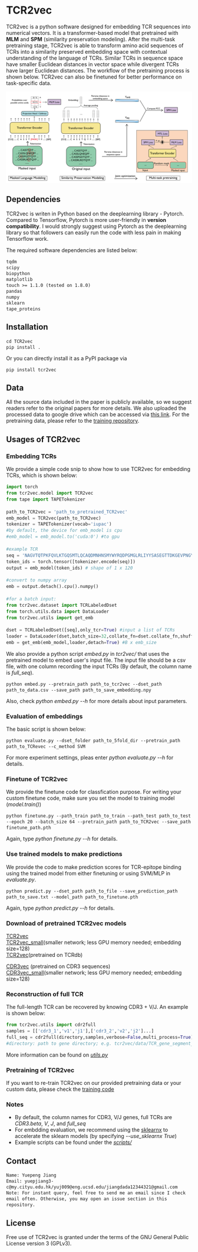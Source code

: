 # TCR2vec
TCR2vec is a python software designed for embedding TCR sequences into numerical vectors. It is a transformer-based model that pretrained with __MLM__ and __SPM__ (similarity preservation modeling). After the multi-task pretraining stage, TCR2vec is able to transform amino acid sequences of TCRs into a similarity preserved embedding space with contextual understanding of the language of TCRs. Similar TCRs in sequence space have smaller Euclidean distances in vector space while divergent TCRs have larger Euclidean distances. The workflow of the pretraining process is shown below. TCR2vec can also be finetuned for better performance on task-specific data. <br />

<img src="https://github.com/jiangdada1221/TCR2vec_train/blob/main/figures/workflow.jpg" width="800"> <br />

## Dependencies
TCR2vec is writen in Python based on the deeplearning library - Pytorch. Compared to Tensorflow, Pytorch is more user-friendly in __version compatibility__. I would strongly suggest using Pytorch as the deeplearning library so that followers can easily run the code with less pain in making Tensorflow work.  <br />

The required software dependencies are listed below:
 ```
tqdm
scipy
biopython
matplotlib
touch >= 1.1.0 (tested on 1.8.0) 
pandas 
numpy 
sklearn
tape_proteins
 ```

## Installation
 ```
cd TCR2vec
pip install .
 ```

Or you can directly install it as a PyPI package via
```
pip install tcr2vec
```
## Data

 All the source data included in the paper is publicly available, so we suggest readers refer to the original papers for more details. We also uploaded the processed data to google drive which can be accessed via [this link](https://drive.google.com/file/d/1SML_YjiK6WwIgXD-4jIRcy1vWE-46PUp/view?usp=sharing). For the pretraining data, please refer to the [training repository](https://github.com/jiangdada1221/TCR2vec_train).

## Usages of TCR2vec
### Embedding TCRs 
We provide a simple code snip to show how to use TCR2vec for embedding TCRs, which is shown below: <br />

```python
import torch
from tcr2vec.model import TCR2vec
from tape import TAPETokenizer

path_to_TCR2vec = 'path_to_pretrained_TCR2vec'
emb_model = TCR2vec(path_to_TCR2vec)
tokenizer = TAPETokenizer(vocab='iupac') 
#by default, the device for emb_model is cpu
#emb_model = emb_model.to('cuda:0') #to gpu

#example TCR
seq = 'NAGVTQTPKFQVLKTGQSMTLQCAQDMNHNSMYWYRQDPGMGLRLIYYSASEGTTDKGEVPNGYNVSRLNKREFSLRLESAAPSQTSVYFCASSEALGTGNTIYFGEGSWLTVV'
token_ids = torch.tensor([tokenizer.encode(seq)])
output = emb_model(token_ids) # shape of 1 x 120

#convert to numpy array
emb = output.detach().cpu().numpy()    

#for a batch input:
from tcr2vec.dataset import TCRLabeledDset
from torch.utils.data import DataLoader
from tcr2vec.utils import get_emb

dset = TCRLabeledDset([seq],only_tcr=True) #input a list of TCRs
loader = DataLoader(dset,batch_size=32,collate_fn=dset.collate_fn,shuffle=False)
emb = get_emb(emb_model,loader,detach=True) #B x emb_size
```

We also provide a python script *embed.py* in *tcr2vec/* that uses the pretrained model to embed user's input file. The input file should be a csv file, with one column recording the input TCRs (By default, the column name is *full_seq*). 
```
python embed.py --pretrain_path path_to_tcr2vec --dset_path path_to_data.csv --save_path path_to_save_embedding.npy
```
Also, check *python embed.py --h* for more details about input parameters. <br />

### Evaluation of embeddings
The basic script is shown below:
```
python evaluate.py --dset_folder path_to_5fold_dir --pretrain_path path_to_TCRevec --c_method SVM
```
For more experiment settings, pleas enter *python evaluate.py --h* for details.
<br />

### Finetune of TCR2vec
We provide the finetune code for classfication purpose. For writing your custom finetune code, make sure you set the model to training model (*model.train()*)
```
python finetune.py --path_train path_to_train --path_test path_to_test --epoch 20 --batch_size 64 --pretrain_path path_to_TCR2vec --save_path finetune_path.pth 
```
Again, type *python finetune.py --h* for details.
<br />

### Use trained models to make predictions
We provide the code to make prediction scores for TCR-epitope binding using the trained model from either finetuning or using SVM/MLP in *evaluate.py*.
```
python predict.py --dset_path path_to_file --save_prediction_path path_to_save.txt --model_path path_to_finetune.pth
```
Again, type *python predict.py --h* for details. <br />

### Download of pretrained TCR2vec models
[TCR2vec](https://drive.google.com/file/d/1Nj0VHpJFTUDx4X7IPQ0OGXKlGVCrwRZl/view?usp=sharing) <br />
[TCR2vec_small](https://drive.google.com/file/d/1JJoHqI1U6UoAAZ56ZQcOZCdoNCIO1zwZ/view?usp=sharing)(smaller network; less GPU memory needed; embedding size=128) <br />
[TCR2vec](https://drive.google.com/file/d/1CeF701iHVfWHbffG7eib9EGE8rbCcm3f/view?usp=sharing)(pretrained on TCRdb) <br />
<!---
[TCR2vec_large](https://drive.google.com/file/d/1zFE8Kn7gFKzm-RZzcMoy4rn1cIhtIuiU/view?usp=sharing) (embedding size of 768) <br />
-->
[CDR3vec](https://drive.google.com/file/d/1crwG2kLj8O3qQ1zfu8YbEk6cNb5aUD4e/view?usp=sharing) (pretrained on CDR3 sequences) <br />
[CDR3vec_small](https://drive.google.com/file/d/1kgpK5pT2tNNpTYXfE5hrtPGt07ErnXRi/view?usp=sharing)(smaller network; less GPU memory needed; embedding size=128) <br />

### Reconstruction of full TCR
The full-length TCR can be recovered by knowing CDR3 + V/J. An example is shown below:
```python
from tcr2vec.utils import cdr2full
samples = [['cdr3_1','v1','j1'],['cdr3_2','v2','j2']...]
full_seq = cdr2full(directory,samples,verbose=False,multi_process=True)
#directory: path to gene directory; e.g. tcr2vec/data/TCR_gene_segment_data
```
More information can be found on [*utils.py*](https://github.com/jiangdada1221/TCR2vec/blob/main/tcr2vec/cdr3_to_full_seq.py)

### Pretraining of TCR2vec
If you want to re-train TCR2vec on our provided pretraining data or your custom data, please check the [training code](https://github.com/jiangdada1221/TCR2vec_train)

### Notes
* By default, the column names for CDR3, V/J genes, full TCRs are *CDR3.beta*, *V*, *J*, and *full_seq*
* For embdding evaluation, we recommend using the [sklearnx](https://intel.github.io/scikit-learn-intelex/) to accelerate the sklearn models (by specifying *--use_sklearnx True*)
* Example scripts can be found under the [*scripts/*](https://github.com/jiangdada1221/TCR2vec/blob/main/scripts/run.sh) 

## Contact
```
Name: Yuepeng Jiang
Email: yuepjiang3-c@my.cityu.edu.hk/yuj009@eng.ucsd.edu/jiangdada12344321@gmail.com
Note: For instant query, feel free to send me an email since I check email often. Otherwise, you may open an issue section in this repository.
```

## License
Free use of TCR2vec is granted under the terms of the GNU General Public License version 3 (GPLv3).

